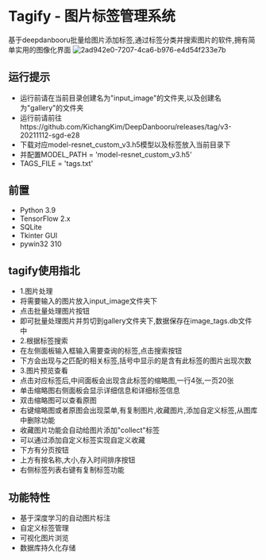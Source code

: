 # Tagify - 图片标签管理系统
基于deepdanbooru批量给图片添加标签,通过标签分类并搜索图片的软件,拥有简单实用的图像化界面
![2ad942e0-7207-4ca6-b976-e4d54f233e7b](https://github.com/user-attachments/assets/00c2d9b2-c31d-498e-a7c5-c283f7609b4f)


## 运行提示
- 运行前请在当前目录创建名为"input_image"的文件夹,以及创建名为"gallery"的文件夹
- 运行前请前往https://github.com/KichangKim/DeepDanbooru/releases/tag/v3-20211112-sgd-e28
- 下载对应model-resnet_custom_v3.h5模型以及标签放入当前目录下
- 并配置MODEL_PATH = 'model-resnet_custom_v3.h5'
- TAGS_FILE = 'tags.txt'

## 前置
- Python 3.9
- TensorFlow 2.x
- SQLite
- Tkinter GUI
- pywin32 310

## tagify使用指北
- 1.图片处理
- 将需要输入的图片放入input_image文件夹下
- 点击批量处理图片按钮
- 即可批量处理图片并剪切到gallery文件夹下,数据保存在image_tags.db文件中
- 2.根据标签搜索
- 在左侧面板输入框输入需要查询的标签,点击搜索按钮
- 下方会出现与之匹配的相关标签,括号中显示的是含有此标签的图片出现次数
- 3.图片预览查看
- 点击对应标签后,中间面板会出现含此标签的缩略图,一行4张,一页20张
- 单击缩略图右侧面板会显示详细信息和详细标签信息
- 双击缩略图可以查看原图
- 右键缩略图或者原图会出现菜单,有复制图片,收藏图片,添加自定义标签,从图库中删除功能
- 收藏图片功能会自动给图片添加"collect"标签
- 可以通过添加自定义标签实现自定义收藏
- 下方有分页按钮
- 上方有按名称,大小,存入时间排序按钮
- 右侧标签列表右键有复制标签功能

## 功能特性
- 基于深度学习的自动图片标注
- 自定义标签管理
- 可视化图片浏览
- 数据库持久化存储

